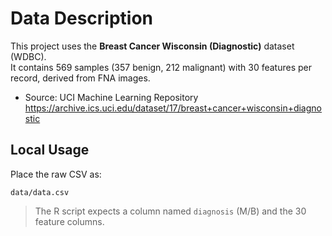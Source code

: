 
# Data Description

This project uses the **Breast Cancer Wisconsin (Diagnostic)** dataset (WDBC).  
It contains 569 samples (357 benign, 212 malignant) with 30 features per record, derived from FNA images.

- Source: UCI Machine Learning Repository  
  https://archive.ics.uci.edu/dataset/17/breast+cancer+wisconsin+diagnostic

## Local Usage
Place the raw CSV as:
```
data/data.csv
```
> The R script expects a column named `diagnosis` (M/B) and the 30 feature columns.
